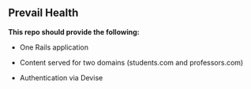 ## Prevail Health

**This repo should provide the following:**

* One Rails application

* Content served for two domains (students.com and professors.com)

* Authentication via Devise 
